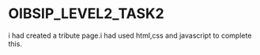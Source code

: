 # OIBSIP_LEVEL2_TASK2
i had created a tribute page.i had used html,css and javascript to complete this.
